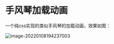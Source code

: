 # 手风琴加载动画

一个纯css实现的类似手风琴的加载动画，效果如图：

![image-20220108194237003](https://cdn.jsdelivr.net/gh/mizoreyo/static/images/202201081942175.png)

